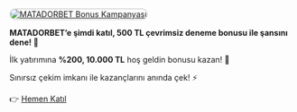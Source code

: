 <a href="https://cutt.ly/8rykitGs">
    <img src="https://i.ibb.co/DfMcX0VZ/photo-2025-03-07-11-15-58.jpg" alt="MATADORBET Bonus Kampanyası" style="max-width: 100%; border: 2px solid #ddd; border-radius: 10px;">
</a>

<p><strong>MATADORBET’e şimdi katıl, 500 TL çevrimsiz deneme bonusu ile şansını dene! 💸</strong></p>
<p>İlk yatırımına <strong>%200, 10.000 TL</strong> hoş geldin bonusu kazan! 🚀</p>
<p>Sınırsız çekim imkanı ile kazançlarını anında çek! ⚡️</p>
<p>👉 <a href="https://cutt.ly/8rykitGs">Hemen Katıl</a></p>
